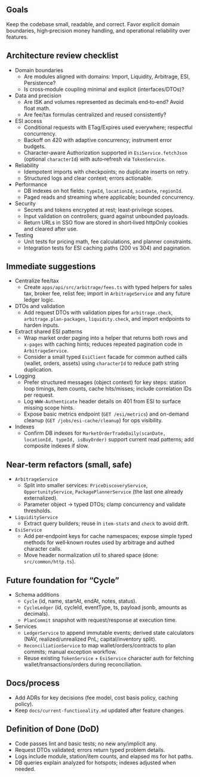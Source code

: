 ## Goals

Keep the codebase small, readable, and correct. Favor explicit domain boundaries, high‑precision money handling, and operational reliability over features.

## Architecture review checklist

- Domain boundaries
  - Are modules aligned with domains: Import, Liquidity, Arbitrage, ESI, Persistence?
  - Is cross‑module coupling minimal and explicit (interfaces/DTOs)?
- Data and precision
  - Are ISK and volumes represented as decimals end‑to‑end? Avoid float math.
  - Are fee/tax formulas centralized and reused consistently?
- ESI access
  - Conditional requests with ETag/Expires used everywhere; respectful concurrency.
  - Backoff on 420 with adaptive concurrency; instrument error budgets.
  - Character‑aware Authorization supported in `EsiService.fetchJson` (optional `characterId`) with auto‑refresh via `TokenService`.
- Reliability
  - Idempotent imports with checkpoints; no duplicate inserts on retry.
  - Structured logs and clear context; errors actionable.
- Performance
  - DB indexes on hot fields: `typeId`, `locationId`, `scanDate`, `regionId`.
  - Paged reads and streaming where applicable; bounded concurrency.
- Security
  - Secrets and tokens encrypted at rest; least‑privilege scopes.
  - Input validation on controllers; guard against unbounded payloads.
  - Return URLs in SSO flow are stored in short‑lived httpOnly cookies and cleared after use.
- Testing
  - Unit tests for pricing math, fee calculations, and planner constraints.
  - Integration tests for ESI caching paths (200 vs 304) and pagination.

## Immediate suggestions

- Centralize fee/tax
  - Create `apps/api/src/arbitrage/fees.ts` with typed helpers for sales tax, broker fee, relist fee; import in `ArbitrageService` and any future ledger logic.
- DTOs and validation
  - Add request DTOs with validation pipes for `arbitrage.check`, `arbitrage.plan-packages`, `liquidity.check`, and import endpoints to harden inputs.
- Extract shared ESI patterns
  - Wrap market order paging into a helper that returns both rows and `x-pages` with caching hints; reduces repeated pagination code in `ArbitrageService`.
  - Consider a small typed `EsiClient` facade for common authed calls (wallet, orders, assets) using `characterId` to reduce path string duplication.
- Logging
  - Prefer structured messages (object context) for key steps: station loop timings, item counts, cache hits/misses; include correlation IDs per request.
  - Log `WWW-Authenticate` header details on 401 from ESI to surface missing scope hints.
  - Expose basic metrics endpoint (`GET /esi/metrics`) and on-demand cleanup (`GET /jobs/esi-cache/cleanup`) for ops visibility.
- Indexes
  - Confirm DB indexes for `MarketOrderTradeDaily(scanDate, locationId, typeId, isBuyOrder)` support current read patterns; add composite indexes if slow.

## Near‑term refactors (small, safe)

- `ArbitrageService`
  - Split into smaller services: `PriceDiscoveryService`, `OpportunityService`, `PackagePlannerService` (the last one already externalized).
  - Parameter object → typed DTOs; clamp concurrency and validate thresholds.
- `LiquidityService`
  - Extract query builders; reuse in `item-stats` and `check` to avoid drift.
- `EsiService`
  - Add per‑endpoint keys for cache namespaces; expose simple typed methods for well‑known routes used by arbitrage and authed character calls.
  - Move header normalization util to shared space (done: `src/common/http.ts`).

## Future foundation for “Cycle”

- Schema additions
  - `Cycle` (id, name, startAt, endAt, notes, status).
  - `CycleLedger` (id, cycleId, eventType, ts, payload jsonb, amounts as decimals).
  - `PlanCommit` snapshot with request/response at execution time.
- Services
  - `LedgerService` to append immutable events; derived state calculators (NAV, realized/unrealized PnL; capital/inventory split).
  - `ReconciliationService` to map wallet/orders/contracts to plan commits; manual exception workflow.
  - Reuse existing `TokenService` + `EsiService` character auth for fetching wallet/transactions/orders during reconciliation.

## Docs/process

- Add ADRs for key decisions (fee model, cost basis policy, caching policy).
- Keep `docs/current-functionality.md` updated after feature changes.

## Definition of Done (DoD)

- Code passes lint and basic tests; no new any/implicit any.
- Request DTOs validated; errors return typed problem details.
- Logs include module, station/item counts, and elapsed ms for hot paths.
- DB queries explain analyzed for hotspots; indexes adjusted when needed.
